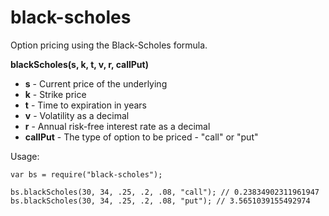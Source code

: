 black-scholes
=============

Option pricing using the Black-Scholes formula.

**blackScholes(s, k, t, v, r, callPut)**
- **s** - Current price of the underlying
- **k** - Strike price
- **t** - Time to expiration in years
- **v** - Volatility as a decimal
- **r** - Annual risk-free interest rate as a decimal
- **callPut** - The type of option to be priced - "call" or "put"

Usage:
```
var bs = require("black-scholes");

bs.blackScholes(30, 34, .25, .2, .08, "call"); // 0.23834902311961947
bs.blackScholes(30, 34, .25, .2, .08, "put"); // 3.5651039155492974
```
